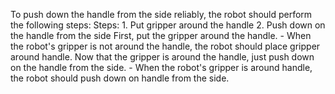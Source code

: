 To push down the handle from the side reliably, the robot should perform the following steps:
    Steps:  1. Put gripper around the handle  2. Push down on the handle from the side
    First, put the gripper around the handle.
    - When the robot's gripper is not around the handle, the robot should place gripper around handle.
    Now that the gripper is around the handle, just push down on the handle from the side.
    - When the robot's gripper is around handle, the robot should push down on handle from the side.